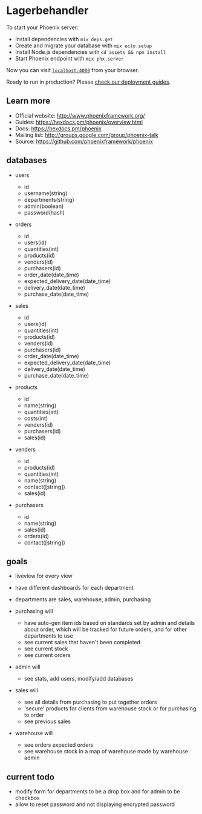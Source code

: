 # Lagerbehandler

To start your Phoenix server:

  * Install dependencies with `mix deps.get`
  * Create and migrate your database with `mix ecto.setup`
  * Install Node.js dependencies with `cd assets && npm install`
  * Start Phoenix endpoint with `mix phx.server`

Now you can visit [`localhost:4000`](http://localhost:4000) from your browser.

Ready to run in production? Please [check our deployment guides](https://hexdocs.pm/phoenix/deployment.html).

## Learn more

  * Official website: http://www.phoenixframework.org/
  * Guides: https://hexdocs.pm/phoenix/overview.html
  * Docs: https://hexdocs.pm/phoenix
  * Mailing list: http://groups.google.com/group/phoenix-talk
  * Source: https://github.com/phoenixframework/phoenix

## databases

  * users
    * id
    * username(string)
    * departments(string)
    * admin(boolean)
    * password(hash)

  * orders
    * id
    * users(id)
    * quantities(int)
    * products(id)
    * venders(id)
    * purchasers(id)
    * order_date(date_time)
    * expected_delivery_date(date_time)
    * delivery_date(date_time)
    * purchase_date(date_time)

  * sales
    * id
    * users(id)
    * quantities(int)
    * products(id)
    * venders(id)
    * purchasers(id)
    * order_date(date_time)
    * expected_delivery_date(date_time)
    * delivery_date(date_time)
    * purchase_date(date_time)

  * products
    * id
    * name(string)
    * quantities(int)
    * costs(int)
    * venders(id)
    * purchasers(id)
    * sales(id)

  * venders
    * id
    * products(id)
    * quantities(int)
    * name(string)
    * contact([string])
    * sales(id)

  * purchasers
    * id
    * name(string)
    * sales(id)
    * orders(id)   
    * contact([string])



## goals
  * liveview for every view
  * have different dashboards for each department
  * departments are sales, warehouse, admin, purchasing

  * purchasing will
    * have auto-gen item ids based on standards set by admin and details about order, which will be tracked for future orders, and for other departments to use
    * see current sales that haven't been completed
    * see current stock
    * see current orders

  * admin will
    * see stats, add users, modify/add databases

  * sales will
    * see all details from purchasing to put together orders
    * 'secure' products for clients from warehouse stock or for purchasing to order
    * see previous sales

  * warehouse will
    * see orders expected orders
    * see warehouse stock in a map of warehouse made by warehouse admin


## current todo
  * modify form for departments to be a drop box and for admin to be checkbox
  * allow to reset password and not displaying encrypted password
